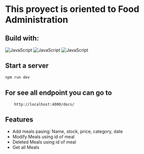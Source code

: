 # This proyect is oriented to Food Administration

## Build with:
 ![JavaScript](https://upload.wikimedia.org/wikipedia/commons/thumb/d/d9/Node.js_logo.svg/100px-Node.js_logo.svg.png) 
 ![JavaScript](https://upload.wikimedia.org/wikipedia/commons/thumb/4/4c/Typescript_logo_2020.svg/60px-Typescript_logo_2020.svg.png) 
 ![JavaScript](https://upload.wikimedia.org/wikipedia/commons/thumb/9/93/MongoDB_Logo.svg/200px-MongoDB_Logo.svg.png) 

## Start a server
```bash
npm run dev
```

## For see all endpoint you can go to
```
    http://localhost:4000/docs/
```
## Features
- Add meals pasing: Name, stock, price, category, date
- Modify Meals using id of meal
- Deleted Meals using id of meal
- Get all Meals
